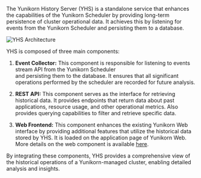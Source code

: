 The Yunikorn History Server (YHS) is a standalone service that enhances the capabilities of the
Yunikorn Scheduler by providing long-term persistence of cluster operational data.
It achieves this by listening for events from the Yunikorn Scheduler and persisting them to a database.

![YHS Architecture](https://github.com/G-Research/yunikorn-history-server/raw/main/yhs-architecture.png)

YHS is composed of three main components:

1. **Event Collector:** This component is responsible for listening to events stream API from the Yunikorn Scheduler  
   and persisting them to the database.
   It ensures that all significant operations performed by the scheduler
   are recorded for future analysis.

2. **REST API:** This component serves as the interface for retrieving historical data.
   It provides endpoints that return data about past applications, resource usage, and other operational metrics. Also provides
   querying capabilities to filter and retrieve specific data.

3. **Web Frontend:** This component enhances the existing Yunikorn Web interface by providing additional features that utilize
   the historical data stored by YHS. It is loaded on the application page of Yunikorn Web.
   More details on the web component is available [here](https://github.com/G-Research/yunikorn-history-server/tree/main/web).

By integrating these components, YHS provides a comprehensive view of the historical operations of a Yunikorn-managed cluster,
enabling detailed analysis and insights.
